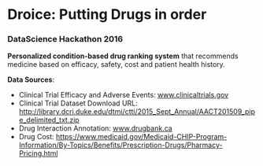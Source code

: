 # Droice: Putting Drugs in order
### DataScience Hackathon 2016
**Personalized condition-based drug ranking system** that recommends medicine based on efficacy, safety, cost and patient health history.

**Data Sources**:
- Clinical Trial Efficacy and Adverse Events: www.clinicaltrials.gov
- Clinical Trial Dataset Download URL: http://library.dcri.duke.edu/dtmi/ctti/2015_Sept_Annual/AACT201509_pipe_delimited_txt.zip
- Drug Interaction Annotation: www.drugbank.ca
- Drug Cost: https://www.medicaid.gov/Medicaid-CHIP-Program-Information/By-Topics/Benefits/Prescription-Drugs/Pharmacy-Pricing.html

